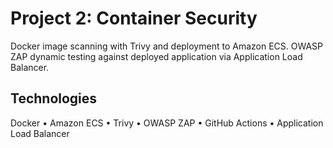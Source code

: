 # Project 2: Container Security

Docker image scanning with Trivy and deployment to Amazon ECS. OWASP ZAP dynamic testing against deployed application via Application Load Balancer.

## Technologies

Docker • Amazon ECS • Trivy • OWASP ZAP • GitHub Actions • Application Load Balancer